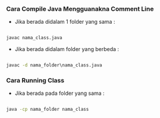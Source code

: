 ### Cara Compile Java Mengguanakna Comment Line ###

* Jika berada didalam 1 folder yang sama :

 ```cmd 
 
 javac nama_class.java
 
 ```
 
* Jika berada didalam folder yang berbeda :
 
 
 ```cmd 
 
 javac -d nama_folder\nama_class.java
 
 ```
### Cara Running Class ###

* Jika berada pada folder yang sama :

```cmd

java -cp nama_folder nama_class

```
